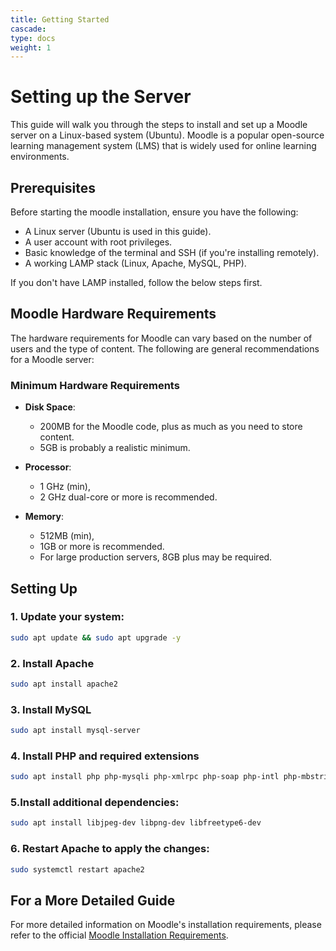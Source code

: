 ```yaml
---
title: Getting Started
cascade:
type: docs
weight: 1
---
```



# Setting up the Server

This guide will walk you through the steps to install and set up a Moodle server on a Linux-based system (Ubuntu). Moodle is a popular open-source learning management system (LMS) that is widely used for online learning environments.

## Prerequisites

Before starting the moodle installation, ensure you have the following:

- A Linux server (Ubuntu is used in this guide).
- A user account with root privileges.
- Basic knowledge of the terminal and SSH (if you're installing remotely).
- A working LAMP stack (Linux, Apache, MySQL, PHP).

If you don't have LAMP installed, follow the below steps first.

## Moodle Hardware Requirements

The hardware requirements for Moodle can vary based on the number of users and the type of content. The following are general recommendations for a Moodle server:

### Minimum Hardware Requirements

- **Disk Space**: 
  - 200MB for the Moodle code, plus as much as you need to store content. 
  - 5GB is probably a realistic minimum.
  
- **Processor**: 
  - 1 GHz (min), 
  - 2 GHz dual-core or more is recommended.

- **Memory**: 
  - 512MB (min), 
  - 1GB or more is recommended.
  - For large production servers, 8GB plus may be required.




## Setting Up

### 1. Update your system:
```bash
sudo apt update && sudo apt upgrade -y
```

### 2. Install Apache
```bash
sudo apt install apache2
```

### 3. Install MySQL
```bash
sudo apt install mysql-server
```

### 4. Install PHP and required extensions
```bash
sudo apt install php php-mysqli php-xmlrpc php-soap php-intl php-mbstring php-xml php-zip php-curl php-gd
```

### 5.Install additional dependencies:
```bash
sudo apt install libjpeg-dev libpng-dev libfreetype6-dev
```

### 6. Restart Apache to apply the changes:
```bash
sudo systemctl restart apache2
```

## For a More Detailed Guide

For more detailed information on Moodle's installation requirements, please refer to the official [Moodle Installation Requirements](https://docs.moodle.org/405/en/Installing_Moodle#Requirements).